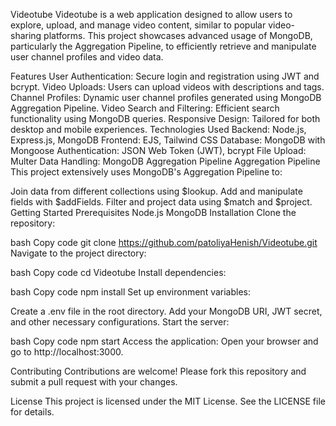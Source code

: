 Videotube
Videotube is a web application designed to allow users to explore, upload, and manage video content, similar to popular video-sharing platforms. This project showcases advanced usage of MongoDB, particularly the Aggregation Pipeline, to efficiently retrieve and manipulate user channel profiles and video data.

Features
User Authentication: Secure login and registration using JWT and bcrypt.
Video Uploads: Users can upload videos with descriptions and tags.
Channel Profiles: Dynamic user channel profiles generated using MongoDB Aggregation Pipeline.
Video Search and Filtering: Efficient search functionality using MongoDB queries.
Responsive Design: Tailored for both desktop and mobile experiences.
Technologies Used
Backend: Node.js, Express.js, MongoDB
Frontend: EJS, Tailwind CSS
Database: MongoDB with Mongoose
Authentication: JSON Web Token (JWT), bcrypt
File Upload: Multer
Data Handling: MongoDB Aggregation Pipeline
Aggregation Pipeline
This project extensively uses MongoDB's Aggregation Pipeline to:

Join data from different collections using $lookup.
Add and manipulate fields with $addFields.
Filter and project data using $match and $project.
Getting Started
Prerequisites
Node.js
MongoDB
Installation
Clone the repository:

bash
Copy code
git clone https://github.com/patoliyaHenish/Videotube.git
Navigate to the project directory:

bash
Copy code
cd Videotube
Install dependencies:

bash
Copy code
npm install
Set up environment variables:

Create a .env file in the root directory.
Add your MongoDB URI, JWT secret, and other necessary configurations.
Start the server:

bash
Copy code
npm start
Access the application: Open your browser and go to http://localhost:3000.

Contributing
Contributions are welcome! Please fork this repository and submit a pull request with your changes.

License
This project is licensed under the MIT License. See the LICENSE file for details.
